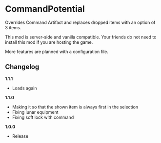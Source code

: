 # CommandPotential

Overrides Command Artifact and replaces dropped items with an option of 3 items.

This mod is server-side and vanilla compatible. Your friends do not need to install this mod if you are hosting the game.

More features are planned with a configuration file.

## Changelog

**1.1.1**

* Loads again

**1.1.0**

* Making it so that the shown item is always first in the selection
* Fixing lunar equipment
* Fixing soft lock with command

**1.0.0**

* Release
